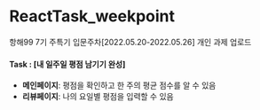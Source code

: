 # ReactTask_weekpoint

항해99 7기 주특기 입문주차[2022.05.20-2022.05.26] 개인 과제 업로드
<br>

#### Task : [내 일주일 평점 남기기 완성]
* **메인페이지**: 평점을 확인하고 한 주의 평균 점수를 알 수 있음 
* **리뷰페이지**: 나의 요일별 평점을 입력할 수 있음 
